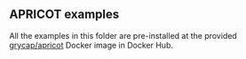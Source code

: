 ## APRICOT examples

All the examples in this folder are pre-installed at the provided [grycap/apricot](https://cloud.docker.com/u/grycap/repository/docker/grycap/apricot) Docker image in Docker Hub.
